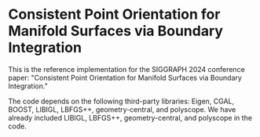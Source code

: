 # Consistent Point Orientation for Manifold Surfaces via Boundary Integration

This is the reference implementation for the SIGGRAPH 2024 conference paper: "Consistent Point Orientation for Manifold Surfaces via Boundary Integration."

The code depends on the following third-party libraries: Eigen, CGAL, BOOST, LIBIGL, LBFGS++, geometry-central, and polyscope. 
We have already included LIBIGL, LBFGS++, geometry-central, and polyscope in the code.




